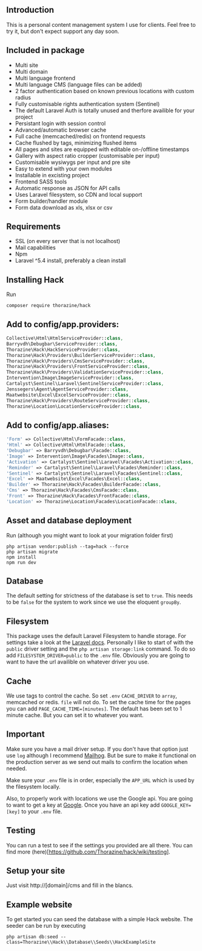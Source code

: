 ## Introduction
This is a personal content management system I use for clients.
Feel free to try it, but don't expect support any day soon. 


## Included in package

- Multi site
- Multi domain
- Multi language frontend
- Multi language CMS (language files can be added)
- 2 factor authentication based on known previous locations with custom radius
- Fully customisable rights authentication system (Sentinel)
- The default Laravel Auth is totally unused and therfore availible for your project
- Persistant login with session control
- Advanced/automatic browser cache
- Full cache (memcached/redis) on frontend requests 
- Cache flushed by tags, minimizing flushed items 
- All pages and sites are equipped with editable on-/offline timestamps
- Gallery with aspect ratio cropper (customisable per input)
- Customisable wysiwygs per input and pre site
- Easy to extend with your own modules
- Installable in excisting project
- Frontend SASS tools
- Automatic response as JSON for API calls
- Uses Laravel filesystem, so CDN and local support
- Form builder/handler module
- Form data download as xls, xlsx or csv


## Requirements
- SSL (on every server that is not localhost)
- Mail capabilities
- Npm
- Laravel ^5.4 install, preferably a clean install


## Installing Hack
Run
```
composer require thorazine/hack
```


## Add to config/app.providers:

```php
Collective\Html\HtmlServiceProvider::class,
Barryvdh\Debugbar\ServiceProvider::class,
Thorazine\Hack\HackServiceProvider::class,
Thorazine\Hack\Providers\BuilderServiceProvider::class,
Thorazine\Hack\Providers\CmsServiceProvider::class,
Thorazine\Hack\Providers\FrontServiceProvider::class,
Thorazine\Hack\Providers\ValidationServiceProvider::class,
Intervention\Image\ImageServiceProvider::class,
Cartalyst\Sentinel\Laravel\SentinelServiceProvider::class,
Jenssegers\Agent\AgentServiceProvider::class,
Maatwebsite\Excel\ExcelServiceProvider::class,
Thorazine\Hack\Providers\RouteServiceProvider::class,
Thorazine\Location\LocationServiceProvider::class,
```

## Add to config/app.aliases:
```php
'Form' => Collective\Html\FormFacade::class,
'Html' => Collective\Html\HtmlFacade::class,
'Debugbar' => Barryvdh\Debugbar\Facade::class,
'Image' => Intervention\Image\Facades\Image::class,
'Activation' => Cartalyst\Sentinel\Laravel\Facades\Activation::class,
'Reminder' => Cartalyst\Sentinel\Laravel\Facades\Reminder::class,
'Sentinel' => Cartalyst\Sentinel\Laravel\Facades\Sentinel::class,
'Excel' => Maatwebsite\Excel\Facades\Excel::class,
'Builder' => Thorazine\Hack\Facades\BuilderFacade::class,
'Cms' => Thorazine\Hack\Facades\CmsFacade::class,
'Front' => Thorazine\Hack\Facades\FrontFacade::class,
'Location' => Thorazine\Location\Facades\LocationFacade::class,
```


## Asset and database deployment
Run (although you might want to look at your migration folder first)
```
php artisan vendor:publish --tag=hack --force
php artisan migrate
npm install
npm run dev
```


## Database
The default setting for strictness of the database is set to ```true```. This needs to be ```false``` for the system to work since we 
use the eloquent ```groupBy```.


## Filesystem
This package uses the default Laravel Filesystem to handle storage. For settings take a look at the [Laravel docs](https://laravel.com/docs/5.4/filesystem).
Personally I like to start of with the ```public``` driver setting and the ```php artisan storage:link``` command. To do so add ```FILESYSTEM_DRIVER=public``` to the ```.env``` file.
Obviously you are going to want to have the url availible on whatever driver you use.


## Cache
We use tags to control the cache. So set ```.env``` ```CACHE_DRIVER``` to ```array```, memcached or redis. ```file``` will not do.
To set the cache time for the pages you can add ```PAGE_CACHE_TIME=[minutes]```. The default has been set to 1 minute cache.
But you can set it to whatever you want.


## Important
Make sure you have a mail driver setup. If you don't have that option just use ```log``` although I recommend [Mailhog](https://github.com/mailhog/MailHog). But be sure to make it functional on the production server as we send out mails to confirm the location when needed.

Make sure your ```.env``` file is in order, especially the ```APP_URL``` which is used by the filesystem locally.

Also, to properly work with locations we use the Google api. You are going to want to get a key at [Google](https://developers.google.com/maps/documentation/javascript/get-api-key). Once you have an api key add ```GOOGLE_KEY=[key]``` to your ```.env``` file.

## Testing
You can run a test to see if the settings you provided are all there. You can find more (here)[https://github.com/Thorazine/hack/wiki/testing].

## Setup your site
Just visit http://[domain]/cms and fill in the blancs.


## Example website
To get started you can seed the database with a simple Hack website. The seeder can be run by executing
```
php artisan db:seed --class=Thorazine\\Hack\\Database\\Seeds\\HackExampleSite
```
